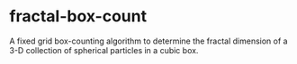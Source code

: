 # fractal-box-count
A fixed grid box-counting algorithm to determine the fractal dimension of a 3-D collection of spherical particles in a cubic box.
